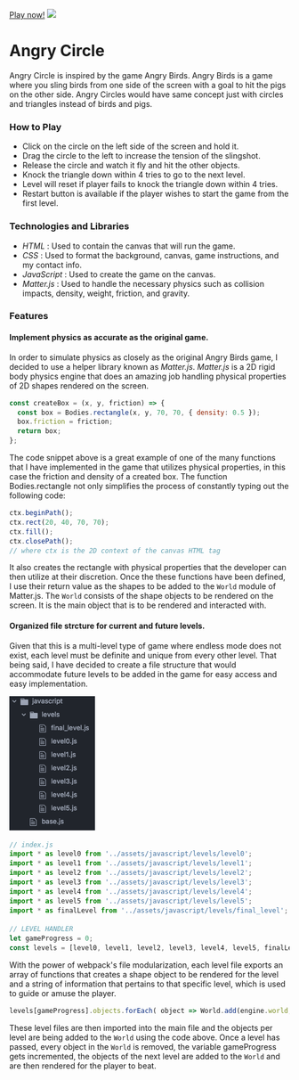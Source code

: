 [Play now!](https://keithfrancisb.github.io/Angry-Circles/)
![](angry-circle.gif)
# Angry Circle
Angry Circle is inspired by the game Angry Birds. Angry Birds is a game where you sling birds from one side of the screen with a goal to hit the pigs on the other side. Angry Circles would have same concept just with circles and triangles instead of birds and pigs.

### How to Play
* Click on the circle on the left side of the screen and hold it.
* Drag the circle to the left to increase the tension of the slingshot.
* Release the circle and watch it fly and hit the other objects.
* Knock the triangle down within 4 tries to go to the next level.
* Level will reset if player fails to knock the triangle down within 4 tries.
* Restart button is available if the player wishes to start the game from the first level.

### Technologies and Libraries
* *HTML* : Used to contain the canvas that will run the game.
* *CSS* : Used to format the background, canvas, game instructions, and my contact info.
* *JavaScript* : Used to create the game on the canvas.
* *Matter.js* : Used to handle the necessary physics such as collision impacts, density, weight, friction, and gravity.

### Features
#### Implement physics as accurate as the original game.
  In order to simulate physics as closely as the original Angry Birds game, I decided to use a helper library known as *Matter.js*. *Matter.js* is a 2D rigid body physics engine that does an amazing job handling physical properties of 2D shapes rendered on the screen.

  ```javascript
  const createBox = (x, y, friction) => {
    const box = Bodies.rectangle(x, y, 70, 70, { density: 0.5 });
    box.friction = friction;
    return box;
  };
  ```

  The code snippet above is a great example of one of the many functions that I have implemented in the game that utilizes physical properties, in this case the friction and density of a created box. The function Bodies.rectangle not only simplifies the process of constantly typing out the following code:

  ```javascript
  ctx.beginPath();
  ctx.rect(20, 40, 70, 70);
  ctx.fill();
  ctx.closePath();
  // where ctx is the 2D context of the canvas HTML tag
  ```

  It also creates the rectangle with physical properties that the developer can then utilize at their discretion. Once the these functions have been defined, I use their return value as the shapes to be added to the `World` module of Matter.js. The `World` consists of the shape objects to be rendered on the screen. It is the main object that is to be rendered and interacted with.

#### Organized file strcture for current and future levels.
Given that this is a multi-level type of game where endless mode does not exist, each level must be definite and unique from every other level. That being said, I have decided to create a file structure that would accommodate future levels to be added in the game for easy access and easy implementation.

![](level-file-structure.png)

```javascript
// index.js
import * as level0 from '../assets/javascript/levels/level0';
import * as level1 from '../assets/javascript/levels/level1';
import * as level2 from '../assets/javascript/levels/level2';
import * as level3 from '../assets/javascript/levels/level3';
import * as level4 from '../assets/javascript/levels/level4';
import * as level5 from '../assets/javascript/levels/level5';
import * as finalLevel from '../assets/javascript/levels/final_level';

// LEVEL HANDLER
let gameProgress = 0;
const levels = [level0, level1, level2, level3, level4, level5, finalLevel];
```

  With the power of webpack's file modularization, each level file exports an array of functions that creates a shape object to be rendered for the level and a string of information that pertains to that specific level, which is used to guide or amuse the player.

  ```javascript
  levels[gameProgress].objects.forEach( object => World.add(engine.world, object(engine)) );
  ```

  These level files are then imported into the main file and the objects per level are being added to the `World` using the code above. Once a level has passed, every object in the `World` is removed, the variable gameProgress gets incremented, the objects of the next level are added to the `World` and are then rendered for the player to beat.
